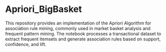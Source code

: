 # Apriori_BigBasket
This repository provides an implementation of the Apriori Algorithm for association rule mining, commonly used in market basket analysis and frequent pattern mining. The notebook processes a transactional dataset to extract frequent itemsets and generate association rules based on support, confidence, and lift.
